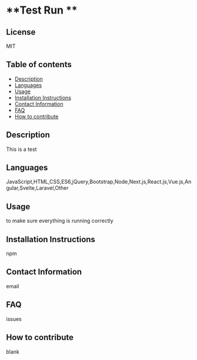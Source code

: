 
# **Test Run **

## **License**
MIT

## **Table of contents**
- [Description](#Description)
- [Languages](#Languages)
- [Usage](#Usage)
- [Installation Instructions](#InstallationInstructions)
- [Contact Information](#ContactInformation)
- [FAQ](#FAQ)
- [How to contribute](#Howtocontribute)

## **Description**
This is a test

## **Languages**
JavaScript,HTML,CSS,ES6,jQuery,Bootstrap,Node,Next.js,React.js,Vue.js,Angular,Svelte,Laravel,Other

## **Usage**
to make sure everything is running correctly

## **Installation Instructions**
npm

## **Contact Information**
email

## **FAQ**
issues

## **How to contribute**
blank 
    